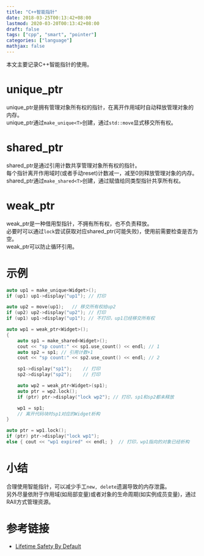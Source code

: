 ```yaml
---
title: "C++智能指针"
date: 2018-03-25T00:13:42+08:00
lastmod: 2020-03-20T00:13:42+08:00
draft: false
tags: ["cpp", "smart", "pointer"]
categories: ["language"]
mathjax: false
---
```


本文主要记录C++智能指针的使用。  
<!--more-->

# unique_ptr
unique_ptr是拥有管理对象所有权的指针，在离开作用域时自动释放管理对象的内存。  
unique_ptr通过`make_unique<T>`创建，通过`std::move`显式移交所有权。  

# shared_ptr
shared_ptr是通过引用计数共享管理对象所有权的指针。  
每个指针离开作用域时(或者手动reset)计数减一，减至0则释放管理对象的内存。  
shared_ptr通过`make_shared<T>`创建，通过赋值给同类型指针共享所有权。  

# weak_ptr
weak_ptr是一种借用型指针，不拥有所有权，也不负责释放。  
必要时可以通过`lock`尝试获取对应shared_ptr(可能失败)，使用前需要检查是否为空。  
weak_ptr可以防止循环引用。  

# 示例
```cpp
auto up1 = make_unique<Widget>();
if (up1) up1->display("up1"); // 打印

auto up2 = move(up1);   // 移交所有权给up2
if (up2) up2->display("up2"); // 打印
if (up1) up1->display("up1"); // 不打印，up1已经移交所有权

auto wp1 = weak_ptr<Widget>();
{
    auto sp1 = make_shared<Widget>();
    cout << "sp count:" << sp1.use_count() << endl; // 1
    auto sp2 = sp1; // 引用计数+1
    cout << "sp count:" << sp2.use_count() << endl; // 2

    sp1->display("sp1");    // 打印
    sp2->display("sp2");    // 打印

    auto wp2 = weak_ptr<Widget>(sp1);
    auto ptr = wp2.lock();
    if (ptr) ptr->display("lock wp2"); // 打印，sp1和sp2都未释放

    wp1 = sp1;
    // 离开代码块时sp1对应的Widget析构
}

auto ptr = wp1.lock();
if (ptr) ptr->display("lock wp1");
else { cout << "wp1 expired" << endl; }  // 打印，wp1指向的对象已经析构
```

# 小结
合理使用智能指针，可以减少手工`new, delete`遗漏导致的内存泄露。  
另外尽量依附于作用域(如局部变量)或者对象的生命周期(如实例成员变量)，通过RAII方式管理资源。  

# 参考链接
- [Lifetime Safety By Default](https://github.com/hsutter/gcpp) 
